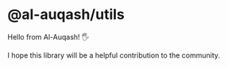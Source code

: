 # @al-auqash/utils

Hello from Al-Auqash! 🖐️

I hope this library will be a helpful contribution to the community.
